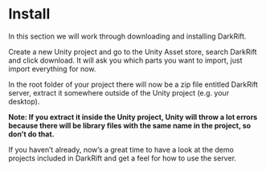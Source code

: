 # Install
In this section we will work through downloading and installing DarkRift.

Create a new Unity project and go to the Unity Asset store, search DarkRift and click download. It will ask you which parts you want to import, just import everything for now.

In the root folder of your project there will now be a zip file entitled DarkRift server, extract it somewhere outside of the Unity project (e.g. your desktop).

**Note: If you extract it inside the Unity project, Unity will throw a lot errors because there will be library files with the same name in the project, so don’t do that.**

If you haven’t already, now’s a great time to have a look at the demo projects included in DarkRift and get a feel for how to use the server.
